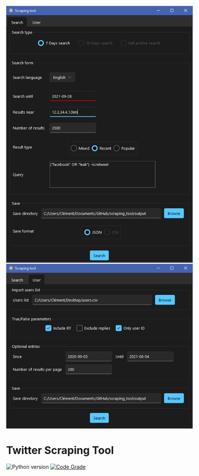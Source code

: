 <p float="left">
  <img src="https://github.com/Wazzabeee/scraping_tool/blob/main/src/images/screenshots/search_tab.PNG" width="520" />
  <img src="https://github.com/Wazzabeee/scraping_tool/blob/main/src/images/screenshots/user_tab.PNG" width="520" /> 
</p>

# Twitter Scraping Tool
 
![Python version](https://img.shields.io/badge/Python-3.8-blue)
[![Code Grade](https://www.code-inspector.com/project/29438/score/svg)](https://frontend.code-inspector.com/project/29438/dashboard)


